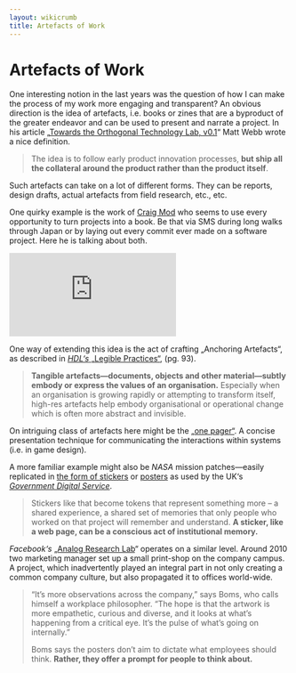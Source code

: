 ```yaml
---
layout: wikicrumb 
title: Artefacts of Work
---
```

# Artefacts of Work

One interesting notion in the last years was the question of how I can make the process of my work more engaging and transparent? An obvious direction is the idea of artefacts, i.e. books or zines that are a byproduct of the greater endeavor and can be used to present and narrate a project. In his article „[Towards the Orthogonal Technology Lab, v0.1][1]“ Matt Webb wrote a nice definition.

> The idea is to follow early product innovation processes, **but ship all the collateral around the product rather than the product itself**.

Such artefacts can take on a lot of different forms. They can be reports, design drafts, actual artefacts from field research, etc., etc.

One quirky example is the work of [Craig Mod][2] who seems to use every opportunity to turn projects into a book. Be that via SMS during long walks through Japan or by laying out every commit ever made on a software project. Here he is talking about both.

<div id="video-embed"> <iframe class="video-extern" width="auto" height="auto" src="https://www.youtube.com/embed/k-Oveq6mwiA" frameborder="0" allow="accelerometer; autoplay; clipboard-write; encrypted-media; gyroscope; picture-in-picture" allowfullscreen></iframe></div>

One way of extending this idea is the act of crafting „Anchoring Artefacts“, as described in [_HDL‘s_ „Legible Practices“][3], (pg. 93).

> **Tangible artefacts—documents, objects and other material—subtly embody or express the values of an organisation.** Especially when an organisation is growing rapidly or attempting to transform itself, high-res artefacts help embody organisational or operational change which is often more abstract and invisible.

On intriguing class of artefacts here might be the [„one pager“][4]. A concise presentation technique for communicating the interactions within systems (i.e. in game design).

A more familiar example might also be _NASA_ mission patches—easily replicated in [the form of stickers][5] or [posters][6] as used by the UK‘s _[Government Digital Service][7]_.

> Stickers like that become tokens that represent something more – a shared experience, a shared set of memories that only people who worked on that project will remember and understand. **A sticker, like a web page, can be a conscious act of institutional memory.**

_Facebook‘s_ „[Analog Research Lab][8]“ operates on a similar level. Around 2010 two marketing manager set up a small print-shop on the company campus. A project, which inadvertently played an integral part in not only creating a common company culture, but also propagated it to offices world-wide.

> “It’s more observations across the company,” says Boms, who calls himself a workplace philosopher. “The hope is that the artwork is more empathetic, curious and diverse, and it looks at what’s happening from a critical eye. It’s the pulse of what’s going on internally.”  
> 
> Boms says the posters don’t aim to dictate what employees should think.  **Rather, they offer a prompt for people to think about.**

[1]:	http://interconnected.org/home/2021/01/21/otl
[2]:	https://twitter.com/craigmod
[3]:	http://helsinkidesignlab.org/pages/legible-practises.html
[4]:	https://tomcritchlow.com/2019/06/28/one-page-strategy/
[5]:	https://gilest.org/2017/stickers/
[6]:	https://gilest.org/2018/posters/
[7]:	https://gds.blog.gov.uk/
[8]:	https://outofoffice.room.com/inside-facebook-analog-research-lab/